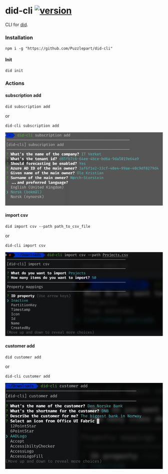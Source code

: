 # did-cli [![version](https://img.shields.io/badge/version-0.0.24-green.svg)](https://semver.org)

CLI for [did](https://github.com/Puzzlepart/did).

### Installation

```shell
npm i -g "https://github.com/Puzzlepart/did-cli"
```


#### Init

```shell
did init
```



### Actions

#### subscription add

```shell
did subscription add
```

or

```shell
did-cli subscription add
```



![image-20210311092849679](assets/image-20210311092849679.png)

#### import csv

```shell
did import csv --path path_to_csv_file
```

or

```shell
did-cli import csv
```


![image-20210311092955701](assets/image-20210311092955701.png)

#### customer add

```shell
did customer add
```

or

```shell
did-cli customer add
```

![image-20210311093034792](assets/image-20210311093034792.png)

